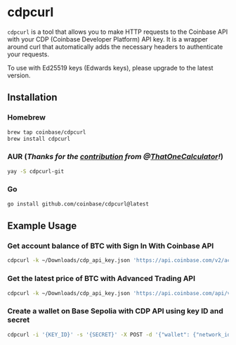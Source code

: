 # cdpcurl

`cdpcurl` is a tool that allows you to make HTTP requests to the Coinbase API with your CDP (Coinbase Developer Platform) API key. It is a wrapper around curl that automatically adds the necessary headers to authenticate your requests.

To use with Ed25519 keys (Edwards keys), please upgrade to the latest version.

## Installation

### Homebrew

```bash
brew tap coinbase/cdpcurl
brew install cdpcurl
```

### AUR (_Thanks for the [contribution](https://github.com/coinbase/cdpcurl/pull/27) from @[ThatOneCalculator](https://github.com/ThatOneCalculator)!_)

```bash
yay -S cdpcurl-git
```

### Go

```bash
go install github.com/coinbase/cdpcurl@latest
```

## Example Usage

### Get account balance of BTC with Sign In With Coinbase API
```bash
cdpcurl -k ~/Downloads/cdp_api_key.json 'https://api.coinbase.com/v2/accounts/BTC'
```

### Get the latest price of BTC with Advanced Trading API 
```bash
cdpcurl -k ~/Downloads/cdp_api_key.json 'https://api.coinbase.com/api/v3/brokerage/products/BTC-USDC'
```

### Create a wallet on Base Sepolia with CDP API using key ID and secret

```bash
cdpcurl -i '{KEY_ID}' -s '{SECRET}' -X POST -d '{"wallet": {"network_id": "base-sepolia"}}' 'https://api.developer.coinbase.com/platform/v1/wallets'
```
